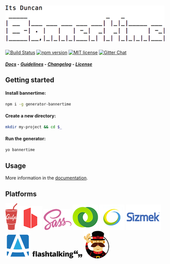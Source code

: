 # ![Logo](generators/app/templates/src/base/images/logo.png)

[![Build Status](https://travis-ci.org/pyramidium/generator-bannertime.svg?branch=master)](https://travis-ci.org/pyramidium/generator-bannertime)
[![npm version](http://img.shields.io/npm/v/generator-bannertime.svg?style=flat)](https://npmjs.org/package/generator-bannertime "View this project on npm")
[![MIT license](http://img.shields.io/badge/license-MIT-brightgreen.svg)](http://opensource.org/licenses/MIT)
[![Gitter Chat](http://img.shields.io/badge/chat-online-brightgreen.svg)](https://gitter.im/pyramidium/generator-bannertime)

##### [Docs](https://pyramidium.github.io/generator-bannertime) - [Guidelines](CONTRIBUTING.md) - [Changelog](https://github.com/pyramidium/generator-bannertime/releases) - [License](http://opensource.org/licenses/MIT)

## Getting started

#### Install bannertime:
```bash
npm i -g generator-bannertime
```

#### Create a new directory:
```bash
mkdir my-project && cd $_
```

#### Run the generator:
```bash
yo bannertime
```

## Usage

More information in the [documentation](https://pyramidium.github.io/generator-bannertime).

## Platforms

![Logo](docs/assets/gulp.png)
![Logo](docs/assets/browsersync.png)
![Logo](docs/assets/sass.png)
![Logo](docs/assets/doubleclick.png)
![Logo](docs/assets/adform.png)
![Logo](docs/assets/sizmek.png)
![Logo](docs/assets/atlas.png)
![Logo](docs/assets/flashtalking.jpg)
![Logo](docs/assets/yeoman.png)
